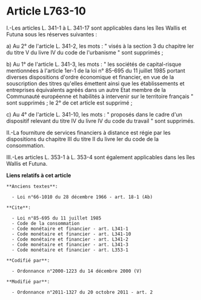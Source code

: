 # Article L763-10

I.-Les articles L. 341-1 à L. 341-17 sont applicables dans les îles Wallis et Futuna sous les réserves suivantes : 

a) Au 2° de l'article L. 341-2, les mots : " visés à la section 3 du chapitre Ier du titre V du livre IV du code de
l'urbanisme " sont supprimés ; 

b) Au 1° de l'article L. 341-3, les mots : " les sociétés de capital-risque mentionnées à l'article 1er-1 de la loi n° 85-695
du 11 juillet 1985 portant diverses dispositions d'ordre économique et financier, en vue de la souscription des titres
qu'elles émettent ainsi que les établissements et entreprises équivalents agréés dans un autre Etat membre de la Communauté
européenne et habilités à intervenir sur le territoire français " sont supprimés ; le 2° de cet article est supprimé ; 

c) Au 4° de l'article L. 341-10, les mots : " proposés dans le cadre d'un dispositif relevant du titre IV du livre IV du code
du travail " sont supprimés. 

II.-La fourniture de services financiers à distance est régie par les dispositions du chapitre III du titre II du livre Ier
du code de la consommation. 

III.-Les articles L. 353-1 à L. 353-4 sont également applicables dans les îles Wallis et Futuna.

**Liens relatifs à cet article**

	**Anciens textes**:

	  - Loi n°66-1010 du 28 décembre 1966 - art. 18-1 (Ab)

	**Cite**:

	  - Loi n°85-695 du 11 juillet 1985
	  - Code de la consommation
	  - Code monétaire et financier - art. L341-1
	  - Code monétaire et financier - art. L341-10
	  - Code monétaire et financier - art. L341-2
	  - Code monétaire et financier - art. L341-3
	  - Code monétaire et financier - art. L353-1

	**Codifié par**:

	  - Ordonnance n°2000-1223 du 14 décembre 2000 (V)

	**Modifié par**:

	  - Ordonnance n°2011-1327 du 20 octobre 2011 - art. 2
